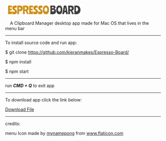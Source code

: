  <img src="https://github.com/kieranmakes/Espresso-Board/blob/master/icon/wordLogo.PNG" width='50%' >

&nbsp;&nbsp;&nbsp; A Clipboard Manager desktop app made for Mac OS that lives in the menu bar

<hr>

To install source code and run app:

$ git clone https://github.com/kieranmakes/Espresso-Board/

$ npm install

$ npm start

<hr>

run ***CMD + Q*** to exit app


<hr>

To download app click the link below:

<a href="#">Download File</a>

<hr>

credits: 

<div>menu Icon made by <a href="https://www.flaticon.com/authors/mynamepong" title="mynamepong">mynamepong</a> from <a href="https://www.flaticon.com/" title="Flaticon">www.flaticon.com</a></div>

